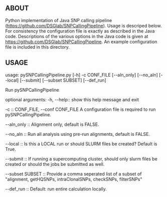 ## ABOUT

Python implementation of Java SNP calling pipeline (https://github.com/DSGlab/SNPCallingPipeline).
Usage is descriped below. For consistency the configuration file is exactly as described in the Java code.
Descriptions of the various options in the Java code is given at https://github.com/DSGlab/SNPCallingPipeline.
An example configuration file is included in this directory.

## USAGE
usage: pySNPCallingPipeline.py [-h] -c CONF_FILE [--aln_only] [--no_aln]
                               [--local] [--submit] [--subset SUBSET]
                               [--def_run]

Run pySNPCallingPipeline

optional arguments:
  -h, --help::           show this help message and exit
  
  -c ::                    CONF_FILE, --conf CONF_FILE
                        A configuration file is required to run
                        pySNPCallingPipeline.
                        
  --aln_only ::           Alignment only, default is FALSE.
  
  --no_aln  ::            Run all analysis using pre-run alignments, default is
                        FALSE.
                        
  --local  ::             Is this a LOCAL run or should SLURM files be created?
                        Default is True.
                        
  --submit  ::            If running a supercomputing cluster, should only slurm
                        files be created or should the jobs be submitted as
                        well.
                        
  --subset SUBSET ::      Provide a comma seperated list of a subset of
                        "alignment, getHQSNPs, intraClonalSNPs, checkSNPs,
                        filterSNPs"
                        
  --def_run    ::         Default: run entire calculation locally.

